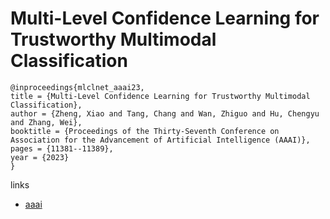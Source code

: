# Multi-Level Confidence Learning for Trustworthy Multimodal Classification

```
@inproceedings{mlclnet_aaai23,
title = {Multi-Level Confidence Learning for Trustworthy Multimodal Classification},
author = {Zheng, Xiao and Tang, Chang and Wan, Zhiguo and Hu, Chengyu and Zhang, Wei},
booktitle = {Proceedings of the Thirty-Seventh Conference on Association for the Advancement of Artificial Intelligence (AAAI)},
pages = {11381--11389},
year = {2023}
}
```

links
- [aaai](https://ojs.aaai.org/index.php/AAAI/article/view/26346)
